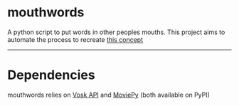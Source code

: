 # mouthwords
A python script to put words in other peoples mouths.
This project aims to automate the process to recreate [this concept](https://youtu.be/slGYJfPtW7c)

---

# Dependencies
mouthwords relies on [Vosk API](https://github.com/alphacep/vosk-api) and [MoviePy](https://github.com/Zulko/moviepy) (both available on PyPI)
